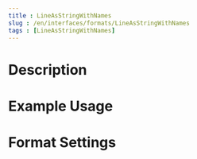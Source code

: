 ```yaml
---
title : LineAsStringWithNames
slug : /en/interfaces/formats/LineAsStringWithNames
tags : [LineAsStringWithNames]
---
```


# Description

# Example Usage

# Format Settings